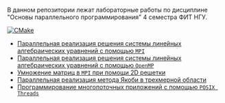 В данном репозитории лежат лабораторные работы по дисциплине "Основы параллельного программирования" 4 семестра ФИТ НГУ.

[![CMake](https://github.com/ptrvsrg/NSU_Parallel_Programming/actions/workflows/cmake.yml/badge.svg)](https://github.com/ptrvsrg/NSU_Parallel_Programming/actions/workflows/cmake.yml)

+ [Параллельная реализация решения системы линейных алгебраических уравнений с помощью `MPI`](https://github.com/ptrvsrg/NSU_Parallel_Programming/tree/master/lab1)
+ [Параллельная реализация решения системы линейных алгебраических уравнений с помощью `OpenMP`](https://github.com/ptrvsrg/NSU_Parallel_Programming/tree/master/lab2)
+ [Умножение матриц в `MPI` при помощи 2D решетки](https://github.com/ptrvsrg/NSU_Parallel_Programming/tree/master/lab3)
+ [Параллельная реализация метода Якоби в трехмерной области](https://github.com/ptrvsrg/NSU_Parallel_Programming/tree/master/lab4)
+ [Программирование многопоточных приложений с помощью `POSIX Threads`](https://github.com/ptrvsrg/NSU_Parallel_Programming/tree/master/lab5)
